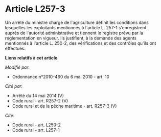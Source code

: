 # Article L257-3

Un arrêté du ministre chargé de l'agriculture définit les conditions dans lesquelles les exploitants mentionnés à l'article
L. 257-1 s'enregistrent auprès de l'autorité administrative et tiennent le registre prévu par la réglementation en vigueur.
Ils justifient, à la demande des agents mentionnés à l'article L. 250-2, des vérifications et des contrôles qu'ils ont
effectués.

**Liens relatifs à cet article**

_Modifié par_:

  - Ordonnance n°2010-460 du 6 mai 2010 - art. 10

_Cité par_:

  - Arrêté du 14 mai 2014 (V)
  - Code rural - art. R257-2 (V)
  - Code rural et de la pêche maritime - art. R257-3 (V)

_Cite_:

  - Code rural - art. L250-2
  - Code rural - art. L257-1
